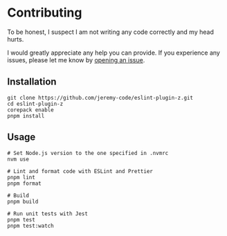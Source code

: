 # Contributing

To be honest, I suspect I am not writing any code correctly and my head hurts.

I would greatly appreciate any help you can provide. If you experience any issues, please let me know by [opening an issue](https://github.com/jeremy-code/eslint-plugin-z/issues).

## Installation

```shell
git clone https://github.com/jeremy-code/eslint-plugin-z.git
cd eslint-plugin-z
corepack enable
pnpm install
```

## Usage

```shell
# Set Node.js version to the one specified in .nvmrc
nvm use

# Lint and format code with ESLint and Prettier
pnpm lint
pnpm format

# Build
pnpm build

# Run unit tests with Jest
pnpm test
pnpm test:watch

```

